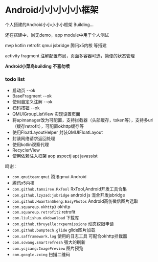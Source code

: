 # Android小小小小小框架
个人搭建的Android小小小小小框架 Building...  

还在搭建中，尚无demo，app module中用于个人测试

mvp kotlin retrofit qmui jsbridge 腾讯x5内核 等搭建

activity fragment 注解配置布局，页面多容器可选，简便的状态管理

<b>Android小菜鸟building  不喜勿喷</b>


### todo list
- 启动页  --ok 
- BaseFragment  --ok
- 使用自定义注解  --ok
- 扫码按钮  --ok
- QMUIGroupListView 实现设置页面
- 将apimanager改为可配置，支持拦截器（头部缓存，token等），支持多url（缓存retrofit），可配置okhttp缓存等
- 使用FloatLayoutHelper 封装QMUIFloatLayout
- 封装网络请求返回处理
- 使用kotlin观察代理
- RecyclerView
- 使用依赖注入框架  aop  aspectj   apt  javassist


鸣谢：
- `com.qmuiteam:qmui` 腾讯qmui Android
- 腾讯x5内核
- `com.github.tamsiree.RxTool`  RxTool,Android开发工具合集
- `com.github.lzyzsd:jsbridge` android js 混合开发jsbridge
- `com.github.HuanTanSheng:EasyPhotos`  Android高仿微信图片选取
- `com.squareup.okhttp3`  okhttp
- `com.squareup.retrofit2` retrofit
- `com.liulishuo.okdownload` 下载库
- `com.github.tbruyelle:rxpermissions` 动态权限申请
- `com.github.bumptech.glide`  glide图片加载
- `com.safframework.log`  使用的日志工具 可配合okhttp拦截器
- `com.scwang.smartrefresh`  强大的刷新
- `com.ycjiang:ImagePreview` 图片预览
- `com.google.zxing`  扫描二维码